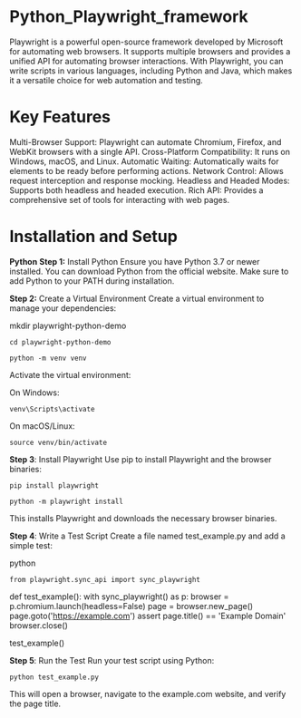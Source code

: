 # Python_Playwright_framework
Playwright is a powerful open-source framework developed by Microsoft for automating web browsers. It supports multiple browsers and provides a unified API for automating browser interactions. With Playwright, you can write scripts in various languages, including Python and Java, which makes it a versatile choice for web automation and testing.
# Key Features
Multi-Browser Support: Playwright can automate Chromium, Firefox, and WebKit browsers with a single API.
Cross-Platform Compatibility: It runs on Windows, macOS, and Linux.
Automatic Waiting: Automatically waits for elements to be ready before performing actions.
Network Control: Allows request interception and response mocking.
Headless and Headed Modes: Supports both headless and headed execution.
Rich API: Provides a comprehensive set of tools for interacting with web pages.
# Installation and Setup
**Python**
**Step 1:** Install Python
Ensure you have Python 3.7 or newer installed. You can download Python from the official website. Make sure to add Python to your PATH during installation.

**Step 2:** Create a Virtual Environment
Create a virtual environment to manage your dependencies:

<bash>
    mkdir playwright-python-demo
    
    cd playwright-python-demo
    
    python -m venv venv

Activate the virtual environment:

On Windows:

<bash>

    
    venv\Scripts\activate
    
On macOS/Linux:

<bash>

    
    source venv/bin/activate

**Step 3**: Install Playwright
Use pip to install Playwright and the browser binaries:

<bash>

    pip install playwright
    
    python -m playwright install
    
This installs Playwright and downloads the necessary browser binaries.

**Step 4**: Write a Test Script
Create a file named test_example.py and add a simple test:

python

    from playwright.sync_api import sync_playwright

def test_example():
    with sync_playwright() as p:
        browser = p.chromium.launch(headless=False)
        page = browser.new_page()
        page.goto('https://example.com')
        assert page.title() == 'Example Domain'
        browser.close()

test_example()

**Step 5**: Run the Test
Run your test script using Python:

<bash>

    python test_example.py
  
This will open a browser, navigate to the example.com website, and verify the page title.
